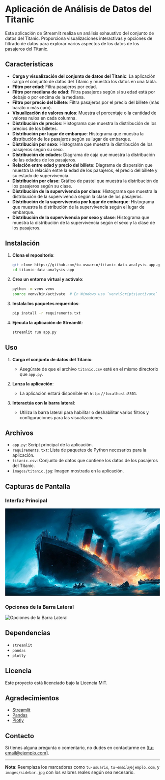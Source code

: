 # Aplicación de Análisis de Datos del Titanic

Esta aplicación de Streamlit realiza un análisis exhaustivo del conjunto de datos del Titanic. Proporciona visualizaciones interactivas y opciones de filtrado de datos para explorar varios aspectos de los datos de los pasajeros del Titanic.

## Características

- **Carga y visualización del conjunto de datos del Titanic**: La aplicación carga el conjunto de datos del Titanic y muestra los datos en una tabla.
- **Filtro por edad**: Filtra pasajeros por edad.
- **Filtro por mediana de edad**: Filtra pasajeros según si su edad está por debajo o por encima de la mediana.
- **Filtro por precio del billete**: Filtra pasajeros por el precio del billete (más barato o más caro).
- **Visualización de valores nulos**: Muestra el porcentaje o la cantidad de valores nulos en cada columna.
- **Distribución de precios**: Histograma que muestra la distribución de los precios de los billetes.
- **Distribución por lugar de embarque**: Histograma que muestra la distribución de los pasajeros según su lugar de embarque.
- **Distribución por sexo**: Histograma que muestra la distribución de los pasajeros según su sexo.
- **Distribución de edades**: Diagrama de caja que muestra la distribución de las edades de los pasajeros.
- **Relación entre edad y precio del billete**: Diagrama de dispersión que muestra la relación entre la edad de los pasajeros, el precio del billete y su estado de supervivencia.
- **Distribución por clase**: Gráfico de pastel que muestra la distribución de los pasajeros según su clase.
- **Distribución de la supervivencia por clase**: Histograma que muestra la distribución de la supervivencia según la clase de los pasajeros.
- **Distribución de la supervivencia por lugar de embarque**: Histograma que muestra la distribución de la supervivencia según el lugar de embarque.
- **Distribución de la supervivencia por sexo y clase**: Histograma que muestra la distribución de la supervivencia según el sexo y la clase de los pasajeros.

## Instalación

1. **Clona el repositorio**:
    ```sh
    git clone https://github.com/tu-usuario/titanic-data-analysis-app.git
    cd titanic-data-analysis-app
    ```

2. **Crea un entorno virtual y actívalo**:
    ```sh
    python -m venv venv
    source venv/bin/activate  # En Windows usa `venv\Scripts\activate`
    ```

3. **Instala los paquetes requeridos**:
    ```sh
    pip install -r requirements.txt
    ```

4. **Ejecuta la aplicación de Streamlit**:
    ```sh
    streamlit run app.py
    ```

## Uso

1. **Carga el conjunto de datos del Titanic**:
    - Asegúrate de que el archivo `titanic.csv` esté en el mismo directorio que `app.py`.

2. **Lanza la aplicación**:
    - La aplicación estará disponible en `http://localhost:8501`.

3. **Interactúa con la barra lateral**:
    - Utiliza la barra lateral para habilitar o deshabilitar varios filtros y configuraciones para las visualizaciones.

## Archivos

- `app.py`: Script principal de la aplicación.
- `requirements.txt`: Lista de paquetes de Python necesarios para la aplicación.
- `titanic.csv`: Conjunto de datos que contiene los datos de los pasajeros del Titanic.
- `images/titanic.jpg`: Imagen mostrada en la aplicación.

## Capturas de Pantalla

### Interfaz Principal
![Interfaz Principal](images/titanic.jpg)

### Opciones de la Barra Lateral
![Opciones de la Barra Lateral](images/sidebar.jpg)

## Dependencias

- `streamlit`
- `pandas`
- `plotly`

## Licencia

Este proyecto está licenciado bajo la Licencia MIT.

## Agradecimientos

- [Streamlit](https://streamlit.io/)
- [Pandas](https://pandas.pydata.org/)
- [Plotly](https://plotly.com/python/)

## Contacto

Si tienes alguna pregunta o comentario, no dudes en contactarme en [tu-email@ejemplo.com].

---

**Nota**: Reemplaza los marcadores como `tu-usuario`, `tu-email@ejemplo.com`, y `images/sidebar.jpg` con los valores reales según sea necesario.
